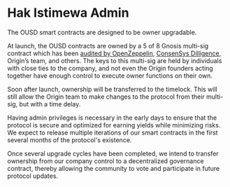 # Hak Istimewa Admin

The OUSD smart contracts are designed to be owner upgradable.

At launch, the OUSD contracts are owned by a 5 of 8 Gnosis multi-sig contract which has been [audited by OpenZeppelin](https://blog.openzeppelin.com/gnosis-multisig-wallet-audit-d702ff0e2b1e/), [ConsenSys Dilligence](https://blog.gnosis.pm/the-gnosis-multisig-wallet-and-our-commitment-to-security-ce9aca0d17f6), Origin’s team, and others. The keys to this multi-sig are held by individuals with close ties to the company, and not even the Origin founders acting together have enough control to execute owner functions on their own.

Soon after launch, ownership will be transferred to the timelock. This will still allow the Origin team to make changes to the protocol from their multi-sig, but with a time delay.

Having admin privileges is necessary in the early days to ensure that the protocol is secure and optimized for earning yields while minimizing risks. We expect to release multiple iterations of our smart contracts in the first several months of the protocol's existence.

Once several upgrade cycles have been completed, we intend to transfer ownership from our company control to a decentralized governance contract, thereby allowing the community to vote and participate in future protocol updates.

